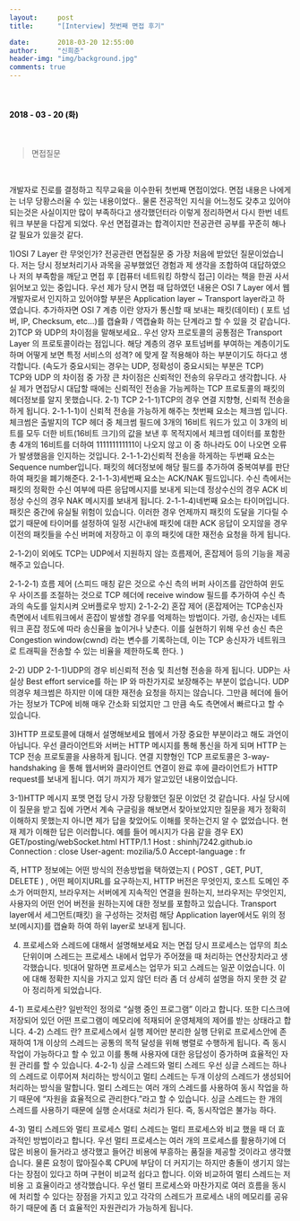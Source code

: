 ```yaml
---
layout:     post
title:      "[Interview] 첫번째 면접 후기"

date:       2018-03-20 12:55:00
author:     "신희준"
header-img: "img/background.jpg"
comments: true
---
```


<head>
 <meta property="og:type" content="면접질문1">
 <meta property="og:title" content="면접질문1">
 <meta property="og:description" content="면접질문1">
 <meta property="og:url" content="http://shj7242.github.io/2018/03/20/Interview/">

 <meta name="twitter:card" content="면접질문1">
  <meta name="twitter:title" content="면접질문1">
  <meta name="twitter:description" content="면접질문1">
  <meta name="FACEBOOK:domain" content="http://shj7242.github.io/2018/03/20/Interview/">
  <meta name="facebook:card" content="면접질문1">
   <meta name="facebook:title" content="면접질문1">
   <meta name="facebook:description" content="면접질문1">
   <meta name="facebook:domain" content="http://shj7242.github.io/2018/03/20/Interview/">


 </head>

<br>
<H4 style ="font-weight:bold; color:black;"> </H4>

<H4 style ="font-weight:bold; color : black">2018 - 03 - 20 (화)</H4>
<br>


> 면접질문

<br>

개발자로 진로를 결정하고 직무교육을 이수한뒤 첫번째 면접이었다. 면접 내용은 나에게는 너무 당황스러울 수 있는 내용이었다.. 물론 전공적인 지식을 어느정도 갖추고 있어야 되는것은 사실이지만 많이 부족하다고 생각했던터라 이렇게 정리하면서 다시 한번 네트워크 부분을 다잡게 되었다. 우선 면접결과는 합격이지만 전공관련 공부를 꾸준히 해나갈 필요가 있을것 같다.

1)OSI 7 Layer 란 무엇인가?
전공관련 면접질문 중 가장 처음에 받았던 질문이었습니다. 저는 당시 정보처리기사 과목을 공부했었던 경험과 제 생각을 조합하여 대답하였으나 저의 부족함을 깨닫고 면접 후 [컴퓨터 네트워킹 하향식 접근] 이라는 책을 한권 사서 읽어보고 있는 중입니다. 
 우선 제가 당시 면접 때 답하였던 내용은 OSI 7 Layer 에서 웹개발자로서 인지하고 있어야할 부분은 Application layer ~ Transport layer라고 하였습니다. 추가하자면 OSI 7 계층 이란 양자가 통신할 때 보내는 패킷(데이터) ( 포트 넘버, IP, Checksum, etc…)를 캡슐화 / 역캡슐화 하는 단계라고 할 수 있을 것 같습니다. 
2)TCP 와 UDP의 차이점을 말해보세요..
 우선 양자 프로토콜의 공통점은 Transport Layer 의 프로토콜이라는 점입니다. 해당 계층의 경우 포트넘버를 부여하는 계층이기도 하며 어떻게 보면 특정 서비스의 성격? 에 맞게 잘 적용해야 하는 부분이기도 하다고 생각합니다. (속도가 중요시되는 경우는 UDP, 정확성이 중요시되는 부분은 TCP)   
TCP와 UDP 의 차이점 중 가장 큰 차이점은 신뢰적인 전송의 유무라고 생각합니다. 사실 제가 면접당시 대답할 때에는 신뢰적인 전송을 가능케하는 TCP 프로토콜의 패킷의 헤더정보를 알지 못했습니다. 
2-1) TCP 
2-1-1)TCP의 경우 연결 지향형, 신뢰적 전송을 하게 됩니다.
2-1-1-1)이 신뢰적 전송을 가능하게 해주는 첫번째 요소는 체크썸 입니다. 체크썸은 출발지의 TCP 헤더 중 체크썸 필드에 3개의 16비트 워드가 있고 이 3개의 비트를 모두 더한 비트(16비트 크기)의 값을 보낸 후 목적지에서 체크썸 데이터를 포함한 총 4개의 16비트를 더하여 111111111111이 나오지 않고 이 중 하나라도 0이 나오면 오류가 발생했음을 인지하는 것입니다.
2-1-1-2)신뢰적 전송을 하게하는 두번째 요소는 Sequence number입니다. 패킷의 헤더정보에 해당 필드를 추가하여 중복여부를 판단하여 패킷을 폐기해준다.
2-1-1-3)세번째 요소는 ACK/NAK 필드입니다. 수신 측에서는 패킷의 정확한 수신 여부에 따른 응답메시지를 보내게 되는데 정상수신의 경우 ACK 비정상 수신의 경우 NAK 메시지를 보내게 됩니다.
2-1-1-4)네번째 요소는 타이머입니다. 패킷은 중간에 유실될 위험이 있습니다. 이러한 경우 언제까지 패킷의 도달을 기다릴 수 없기 때문에 타이머를 설정하여 일정 시간내에 패킷에 대한 ACK 응답이 오지않을 경우 이전의 패킷들을 수신 버퍼에 저장하고 이 후의 패킷에 대한 재전송 요청을 하게 됩니다.

2-1-2)이 외에도 TCP는 UDP에서 지원하지 않는 흐름제어, 혼잡제어 등의 기능을 제공해주고 있습니다. 

2-1-2-1) 흐름 제어 (스피드 매칭 같은 것으로 수신 측의 버퍼 사이즈를 감안하여 윈도우 사이즈를 조절하는 것으로 TCP 헤더에 receive window 필드를 추가하여 수신 측과의 속도를 일치시켜 오버플로우 방지)
2-1-2-2) 혼잡 제어 (혼잡제어는 TCP송신자 측면에서 네트워크에서 혼잡이 발생할 경우를 억제하는 방법이다. 가령, 송신자는 네트워크 혼잡 정도에 따라 송신율을 높이거나 낮춘다. 이를 실현하기 위해 우선 송신 측은 Congestion window(cwnd) 라는 변수를 기록하는데, 이는 TCP 송신자가 네트워크로 트래픽을 전송할 수 있는 비율을 제한하도록 한다. )

2-2) UDP 
2-1-1)UDP의 경우 비신뢰적 전송 및 최선형 전송을 하게 됩니다.
 UDP는 사실상 Best effort service를 하는 IP 와 마찬가지로 보장해주는 부분이 없습니다. UDP의경우 체크썸은 하지만 이에 대한 재전송 요청을 하지는 않습니다. 그만큼 헤더에 들어가는 정보가 TCP에 비해 매우 간소화 되었지만 그 만큼 속도 측면에서 빠르다고 할 수 있습니다.

3)HTTP 프로토콜에 대해서 설명해보세요
웹에서 가장 중요한 부분이라고 해도 과언이 아닙니다. 우선 클라이언트와 서버는 HTTP 메시지를 통해 통신을 하게 되며 HTTP 는 TCP 전송 프로토콜을 사용하게 됩니다. 연결 지향형인 TCP 프로토콜은 3-way-handshaking 을 통해 웹서버와 클라이언트 연결이 완료 후에 클라이언트가 HTTP request를 보내게 됩니다. 여기 까지가 제가 알고있던 내용이었습니다.

3-1)HTTP 메시지 포맷
 면접 당시 가장 당황했던 질문 이었던 것 같습니다. 사실 당시에 이 질문을 받고 집에 가면서 계속 구글링을 해보면서 찾아보았지만 질문을 제가 정확히 이해하지 못했는지 아니면 제가 답을 찾았어도 이해를 못하는건지 알 수 없었습니다. 현재 제가 이해한 답은 이러합니다. 예를 들어 메시지가 다음 같을 경우
EX)
GET/posting/webSocket.html HTTP/1.1
Host : shinhj7242.github.io
Connection : close
User-agent: mozilia/5.0
Accept-language : fr

즉, HTTP 정보에는 어떤 방식의 전송방법을 택하였는지 ( POST , GET, PUT, DELETE ) , 어떤 페이지URL를 요구하는지, HTTP 버전은 무엇인지, 호스트 도메인 주소가 어떠한지, 브라우저는 서버에게 지속적인 연결을 원하는지, 브라우저는 무엇인지, 사용자의 어떤 언어 버전을 원하는지에 대한 정보를 포함하고 있습니다. Transport layer에서 세그먼트(패킷) 을 구성하는 것처럼 해당 Application layer에서도 위의 정보(메시지)를 캡슐화 하여 하위 layer로 보내게 됩니다.

4) 프로세스와 스레드에 대해서 설명해보세요
 저는 면접 당시 프로세스는 업무의 최소 단위이며 스레드는 프로세스 내에서 업무가 주어졌을 때 처리하는 연산장치라고 생각했습니다. 빗대어 말하면 프로세스는 업무가 되고 스레드는 일꾼 이었습니다. 이에 대해 정확한 지식을 가지고 있지 않던 터라 좀 더 상세히 설명을 하지 못한 것 같아 정리하게 되었습니다.

4-1) 프로세스란?
 일반적인 정의로 “실행 중인 프로그램” 이라고 합니다. 또한 디스크에 저장되어 있던 어떤 프로그램이 메모리에 적재되어 운영체제의 제어를 받는 상태라고 합니다.
4-2) 스레드 란? 
 프로세스에서 실행 제어만 분리한 실행 단위로 프로세스안에 존재하여 1개 이상의 스레드는 공통의 목적 달성을 위해 병렬로 수행하게 됩니다. 즉 동시작업이 가능하다고 할 수 있고 이를 통해 사용자에 대한 응답성이 증가하며 효율적인 자원 관리를 할 수 있습니다.
4-2-1) 싱글 스레드와 멀티 스레드
 우선 싱글 스레드는 하나의 스레드로 이루어져 처리하는 방식이고 멀티 스레드는 두개 이상의 스레드가 생성되어 처리하는 방식을 말합니다. 멀티 스레드는 여러 개의 스레드를 사용하여 동시 작업을 하기 때문에 “자원을 효율적으로 관리한다.”라고 할 수 있습니다. 싱글 스레드는 한 개의 스레드를 사용하기 때문에 실행 순서대로 처리가 된다. 즉, 동시작업은 불가능 하다.

4-3) 멀티 스레드와 멀티 프로세스
 멀티 스레드는 멀티 프로세스와 비교 했을 때 더 효과적인 방법이라고 합니다. 우선 멀티 프로세스는 여러 개의 프로세스를 활용하기에 더 많은 비용이 들거라고 생각했고 들어간 비용에 부흥하는 품질을 제공할 것이라고 생각했습니다. 물론 요청이 많아질수록 CPU에 부담이 더 커지기는 하지만 충돌이 생기지 않는다는 장점이 있다고 하며 구현이 비교적 쉽다고 합니다. 이와 비교하여 멀티 스레드는 저 비용 고 효율이라고 생각했습니다. 우선 멀티 프로세스와 마찬가지로 여러 흐름을 동시에 처리할 수 있다는 장점을 가지고 있고 각각의 스레드가 프로세스 내의 메모리를 공유하기 때문에 좀 더 효율적인 자원관리가 가능하게 됩니다.
 
